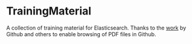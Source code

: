 # TrainingMaterial
A collection of training material for Elasticsearch. Thanks to the [work](https://github.com/blog/1974-pdf-viewing) by Github and others to enable browsing of PDF files in Github.

